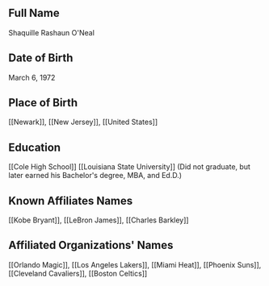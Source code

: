 ## Full Name
Shaquille Rashaun O'Neal

## Date of Birth
March 6, 1972

## Place of Birth
[[Newark]], [[New Jersey]], [[United States]]

## Education
[[Cole High School]]
[[Louisiana State University]] (Did not graduate, but later earned his Bachelor's degree, MBA, and Ed.D.)

## Known Affiliates Names
[[Kobe Bryant]], [[LeBron James]], [[Charles Barkley]]

## Affiliated Organizations' Names
[[Orlando Magic]], [[Los Angeles Lakers]], [[Miami Heat]], [[Phoenix Suns]], [[Cleveland Cavaliers]], [[Boston Celtics]]

